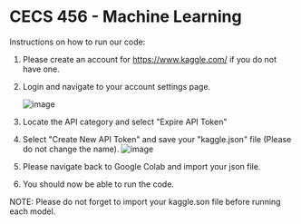 # CECS 456 - Machine Learning
Instructions on how to run our code:
1. Please create an account for https://www.kaggle.com/ if you do not have one. 
2. Login and navigate to your account settings page.
 
    ![image](https://user-images.githubusercontent.com/73561003/145744128-fbd609f7-79c0-487e-a965-673d0007b3f3.png)

3. Locate the API category and select "Expire API Token"
4. Select "Create New API Token" and save your "kaggle.json" file (Please do not change the name).
![image](https://user-images.githubusercontent.com/73561003/145744017-8f2588b1-43a5-4c70-ac1f-5b881d903b40.png)
5. Please navigate back to Google Colab and import your json file.
6. You should now be able to run the code.

NOTE: Please do not forget to import your kaggle.son file before running each model.
